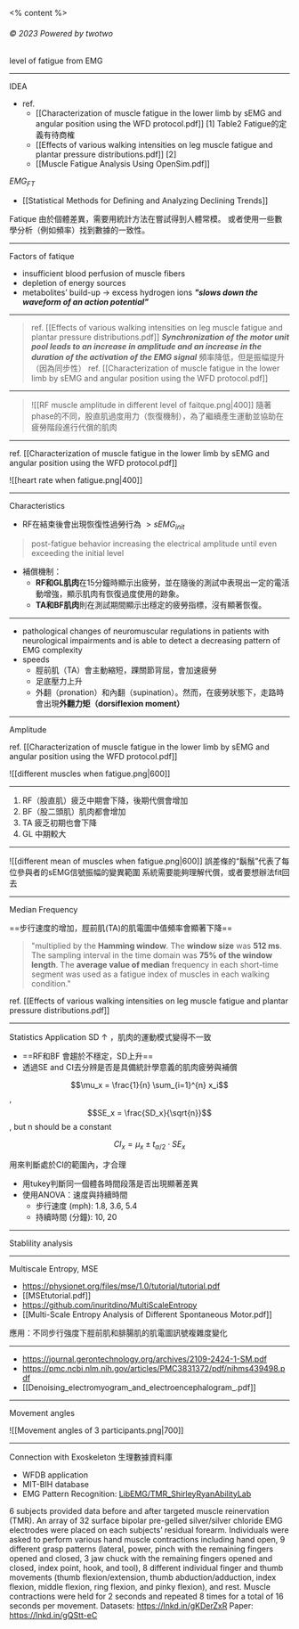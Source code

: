 <style>
    .reveal {
        font-family: 'Times New Roman', '標楷體';
        font-size: 30px;
        text-align: left;
        color: black;
        background-image: url('NTKLab_white bg.png');
        background-size: cover;
        background-position: center;
    }
	.with-border{
		border: 1px solid red;
	}
</style>

<% content %>
<grid drag="100 6" drop="bottom"> 
###### © 2023 Powered by twotwo<!-- element style="font-weight:300" --> </grid>

<grid drag="70 10" drop="-3 40">
level of fatigue from EMG
<!-- element style="font-size: 40px;align: left; text-align: left;color: white"-->
</grid>

<!-- slide bg="NTKLab_white bg_cover_resize.png"-->

---
IDEA
- ref. 
	- [[Characterization of muscle fatigue in the lower limb by sEMG and angular position using the WFD protocol.pdf]] [1]  Table2 Fatigue的定義有待商榷
	- [[Effects of various walking intensities on leg muscle fatigue and plantar pressure distributions.pdf]] [2]
	- [[Muscle Fatigue Analysis Using OpenSim.pdf]]

$EMG_{FT}$
- [[Statistical Methods for Defining and Analyzing Declining Trends]]

Fatique
由於個體差異，需要用統計方法在嘗試得到人體常模。
或者使用一些數學分析（例如頻率）找到數據的一致性。

---
Factors of fatique
- insufficient blood perfusion of muscle fibers
- depletion of energy sources
- metabolites’ build-up $\rightarrow$ excess hydrogen ions ***"slows down the waveform of an action potential"***

---

>ref. [[Effects of various walking intensities on leg muscle fatigue and plantar pressure distributions.pdf]]
>***Synchronization of the motor unit pool leads to an increase in amplitude and an increase in the duration of the activation of the EMG signal***
>頻率降低，但是振幅提升（因為同步性）
>ref. [[Characterization of muscle fatigue in the lower limb by sEMG and angular position using the WFD protocol.pdf]]

---
>
>![[RF muscle amplitude in different level of faitque.png|400]]
隨著phase的不同，股直肌過度用力（恢復機制），為了繼續產生運動並協助在疲勞階段進行代償的肌肉

---
ref. [[Characterization of muscle fatigue in the lower limb by sEMG and angular position using the WFD protocol.pdf]]

![[heart rate when fatigue.png|400]]

---
Characteristics
- RF在結束後會出現恢復性過勞行為 $> sEMG_{init}$
>post-fatigue behavior increasing the electrical amplitude until even exceeding the initial level
- 補償機制：
	- **RF和GL肌肉**在15分鐘時顯示出疲勞，並在隨後的測試中表現出一定的電活動增強，顯示肌肉有恢復過度使用的跡象。
	- **TA和BF肌肉**則在測試期間顯示出穩定的疲勞指標，沒有顯著恢復。

---
- pathological changes of neuromuscular regulations in patients with neurological impairments and is able to detect a decreasing pattern of EMG complexity
- speeds
	- 脛前肌（TA）會主動縮短，踝關節背屈，會加速疲勞
	- 足底壓力上升
	- 外翻（pronation）和內翻（supination）。然而，在疲勞狀態下，走路時會出現**外翻力矩（dorsiflexion moment）**

---
Amplitude

ref. [[Characterization of muscle fatigue in the lower limb by sEMG and angular position using the WFD protocol.pdf]]

![[different muscles when fatigue.png|600]]

---
1. RF（股直肌）疲乏中期會下降，後期代償會增加
2. BF（股二頭肌）肌肉都會增加
3. TA 疲乏初期也會下降
4. GL 中期較大

---

![[different mean of muscles when fatigue.png|600]]
誤差條的“鬍鬚”代表了每位參與者的sEMG信號振幅的變異範圍
系統需要能夠理解代償，或者要想辦法fit回去

---
Median Frequency

==步行速度的增加，脛前肌(TA)的肌電圖中值頻率會顯著下降==

>"multiplied by the **Hamming window**. The **window size** was **512 ms**. The sampling interval in the time domain was **75% of the window length**. The **average value of median** frequency in each short-time segment was used as a fatigue index of muscles in each walking condition."

ref. [[Effects of various walking intensities on leg muscle fatigue and plantar pressure distributions.pdf]]

---
Statistics Application
SD $\uparrow$ ，肌肉的運動模式變得不一致
- ==RF和BF 會趨於不穩定，SD上升==
- 透過SE and CI去分辨是否是具備統計學意義的肌肉疲勞與補償

$$\mu_x = \frac{1}{n} \sum_{i=1}^{n} x_i$$,
$$SE_x = \frac{SD_x}{\sqrt{n}}$$, but n should be a constant


$$CI_x = \mu_x \pm t_{\alpha/2} \cdot SE_x$$

用來判斷處於CI的範圍內，才合理
- 用tukey判斷同一個體各時間段落是否出現顯著差異
- 使用ANOVA：速度與持續時間
	- 步行速度 (mph): 1.8, 3.6, 5.4
	- 持續時間 (分鐘): 10, 20

---
Stablility analysis

---
Multiscale Entropy, MSE

- https://physionet.org/files/mse/1.0/tutorial/tutorial.pdf
- [[MSEtutorial.pdf]]
- https://github.com/inuritdino/MultiScaleEntropy
- [[Multi-Scale Entropy Analysis of Different Spontaneous Motor.pdf]]

應用：不同步行強度下脛前肌和腓腸肌的肌電圖訊號複雜度變化

---
- https://journal.gerontechnology.org/archives/2109-2424-1-SM.pdf
- https://pmc.ncbi.nlm.nih.gov/articles/PMC3831372/pdf/nihms439498.pdf
- [[Denoising_electromyogram_and_electroencephalogram_.pdf]]

---
Movement angles

![[Movement angles of 3 participants.png|700]]

---
Connection with Exoskeleton
生理數據資料庫
- WFDB application
- MIT-BIH database
- EMG Pattern Recognition: [LibEMG/TMR_ShirleyRyanAbilityLab](https://github.com/LibEMG/TMR_ShirleyRyanAbilityLab)

6 subjects provided data before and after targeted muscle reinervation (TMR). An array of 32 surface bipolar pre-gelled silver/silver chloride EMG electrodes were placed on each subjects’ residual forearm. Individuals were asked to perform various hand muscle contractions including hand open, 9 different grasp patterns (lateral, power, pinch with the remaining fingers opened and closed, 3 jaw chuck with the remaining fingers opened and closed, index point, hook, and tool), 8 different individual finger and thumb movements (thumb flexion/extension, thumb abduction/adduction, index flexion, middle flexion, ring flexion, and pinky flexion), and rest. Muscle contractions were held for 2 seconds and repeated 8 times for a total of 16 seconds per movement.
Datasets: https://lnkd.in/gKDerZxR
Paper: https://lnkd.in/gQStt-eC